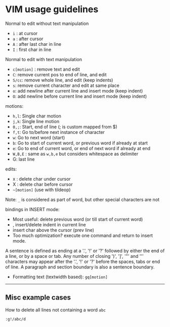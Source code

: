 # VIM usage guidelines

Normal to edit without text manipulation
- `i` : at cursor
- `a` : after cursor
- `A` : after last char in line
- `I` : first char in line

Normal to edit with text manipulation
- `c[motion]` : remove text and edit
- `C`: remove current pos to end of line, and edit
- `S/cc`: remove whole line, and edit (keep indents)
- `s`: remove current character and edit at same place
- `o`: add newline after current line and insert mode (keep indent)
- `O`: add newline before current line and insert mode (keep indent)

motions:
- `h,l`: Single char motion
- `j,k`: Single line motion
- `0,;`: Start, end of line (; is custom mapped from $)
- `f,t`: Go to/before next instance of character
- `w`: Go to next word (start) 
- `b`: Go to start of current word, or previous word if already at start
- `e`: Go to end of current word, or end of next word if already at end
- `W,B,E` : same as `w,b,e` but considers whitespace as delimiter
- G: last line

edits:
- x : delete char under cursor
- X : delete char before cursor
- `~[motion]` (use with tildeop)

Note: `_` is considered as part of word, but other special characters are not


bindings in INSERT mode:
- Most useful: <C-w> delete previous word (or till start of current word)
- <C-T>, <C-D> insert/delete indent in current line
- <C-y> insert char above the cursor (prev line)
- Too much optimization? <C-o> execute one command and return to 
  insert mode.

A sentence is defined as ending at a '.', '!' or '?' followed by either the
end of a line, or by a space or tab.  Any number of closing ')', ']', '"'
and ''' characters may appear after the '.', '!' or '?' before the spaces,
tabs or end of line.  A paragraph and section boundary is also a sentence
boundary.

- Formatting text (textwidth based): `gq[motion]`

--------------------------------

## Misc example cases

How to delete all lines not containing a word `abc`
```
:g!/abc/d
```









